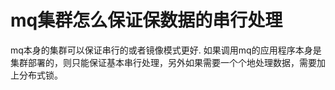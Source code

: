 # mq集群怎么保证保数据的串行处理

mq本身的集群可以保证串行的或者镜像模式更好. 如果调用mq的应用程序本身是集群部署的，则只能保证基本串行处理，另外如果需要一个个地处理数据，需要加上分布式锁。
 